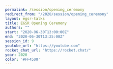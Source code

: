 ```yaml
---
permalink: /session/opening_ceremony
redirect_from: "/2020/session/opening_ceremony"
layout: egsr-talks
title: EGSR Opening Ceremony
authors: ""
start: "2020-06-30T13:00:00Z"
end: "2020-06-30T13:25:00Z"
session_id: 9
youtube_url: "https://youtube.com"
rocket_chat_url: "https://rocket.chat/"
year: 2020
color: '#FF4500'
---
```

